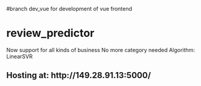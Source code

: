 #branch dev_vue for development of vue frontend
# review_predictor
Now support for all kinds of business
No more category needed
Algorithm: LinearSVR


<h2>Hosting at: http://149.28.91.13:5000/ </h2>
